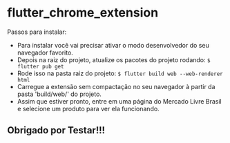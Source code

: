 # flutter_chrome_extension

Passos para instalar:
- Para instalar você vai precisar ativar o modo desenvolvedor do seu navegador favorito.
- Depois na raiz do projeto, atualize os pacotes do projeto rodando: 
```$ flutter pub get```
- Rode isso na pasta raiz do projeto:
```$ flutter build web --web-renderer html```
- Carregue a extensão sem compactação no seu navegador à partir da pasta 'build/web/' do projeto.
- Assim que estiver pronto, entre em uma página do Mercado Livre Brasil e selecione um produto para ver ela funcionando.

## Obrigado por Testar!!!
